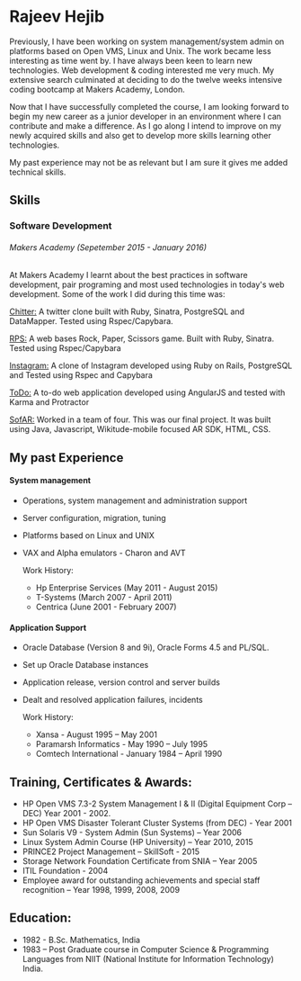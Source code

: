 # Rajeev Hejib

Previously, I have been working on system management/system admin on platforms based on Open VMS, Linux and Unix. The work became less interesting as time went by. I have always been keen to learn new technologies.  Web development & coding interested me very much. My extensive search culminated at deciding to do the twelve weeks intensive coding bootcamp at Makers Academy, London.

Now that I have successfully completed the course, I am looking forward to begin my new career as a junior developer in an environment where I can contribute and make a difference.  As I go along I intend to improve on my newly acquired skills and also get to develop more skills learning other technologies.

My past experience may not be as relevant but I am sure it gives me added technical skills.

## Skills

### Software Development
###### Makers Academy (Sepetember 2015 - January 2016)

At Makers Academy I learnt about the best practices in software development, pair programing and most used technologies in today's web development. Some of the work I did during this time was:

[Chitter:](https://github.com/RajeevHejib/chitter-challenge) A twitter clone built with Ruby, Sinatra, PostgreSQL and DataMapper. Tested using Rspec/Capybara.

[RPS:](https://github.com/RajeevHejib/rps-challenge) A web bases Rock, Paper, Scissors game. Built with Ruby, Sinatra. Tested using Rspec/Capybara

[Instagram:](https://github.com/RajeevHejib/instagram-challenge) A clone of Instagram developed using Ruby on Rails, PostgreSQL and Tested using Rspec and Capybara

[ToDo:](https://github.com/RajeevHejib/todo_challenge) A to-do web application developed using AngularJS and tested with Karma and Protractor

[SofAR:](https://github.com/djtango/furniture-app) Worked in a team of four.  This was our final project. It was built using Java, Javascript, Wikitude-mobile focused AR SDK, HTML, CSS.

## My past Experience

#### System management
  - Operations, system management and administration support
  - Server configuration, migration, tuning
  - Platforms based on Linux and UNIX
  - VAX and Alpha emulators - Charon and AVT

    Work History:
    - Hp Enterprise Services (May 2011 - August 2015)
    - T-Systems (March 2007 - April 2011)
    - Centrica (June 2001 - February 2007)

#### Application Support
  - Oracle Database (Version 8 and 9i), Oracle Forms 4.5 and PL/SQL.
  - Set up Oracle Database instances
  - Application release, version control and server builds
  - Dealt and resolved application failures, incidents

    Work History:
    - Xansa                  - August 1995  – May 2001
    - Paramarsh Informatics  - May 1990     – July 1995
    - Comtech International  - January 1984 – April 1990

## Training, Certificates & Awards:
- HP Open VMS 7.3-2 System Management I & II (Digital Equipment Corp – DEC) Year 2001 - 2002.
- HP Open VMS Disaster Tolerant Cluster Systems (from DEC) -  Year 2001
- Sun Solaris V9 - System Admin (Sun Systems) – Year 2006
- Linux System Admin Course (HP University) – Year 2010, 2015
- PRINCE2 Project Management – SkillSoft - 2015
- Storage Network  Foundation Certificate from SNIA – Year 2005
- ITIL Foundation - 2004
- Employee award for outstanding achievements and special staff recognition – Year 1998, 1999, 2008, 2009

## Education:
- 1982 - B.Sc. Mathematics, India
- 1983 – Post Graduate course in Computer Science & Programming Languages from NIIT (National Institute for Information Technology) India.
